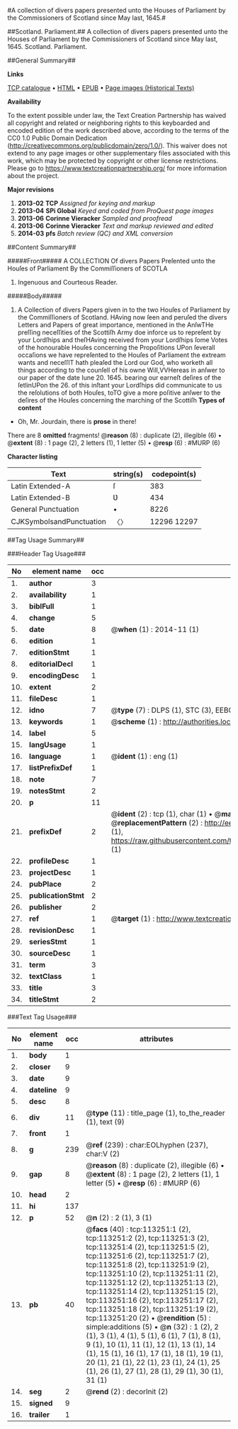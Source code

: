 #A collection of divers papers presented unto the Houses of Parliament by the Commissioners of Scotland since May last, 1645.#

##Scotland. Parliament.##
A collection of divers papers presented unto the Houses of Parliament by the Commissioners of Scotland since May last, 1645.
Scotland. Parliament.

##General Summary##

**Links**

[TCP catalogue](http://www.ota.ox.ac.uk/tcp/)  • 
[HTML](http://tei.it.ox.ac.uk/tcp/Texts-HTML/free/A80/A80106.html)  • 
[EPUB](http://tei.it.ox.ac.uk/tcp/Texts-EPUB/free/A80/A80106.epub) • 
[Page images (Historical Texts)](https://historicaltexts.jisc.ac.uk/eebo-99861123e)

**Availability**

To the extent possible under law, the Text Creation Partnership has waived all copyright and related or neighboring rights to this keyboarded and encoded edition of the work described above, according to the terms of the CC0 1.0 Public Domain Dedication (http://creativecommons.org/publicdomain/zero/1.0/). This waiver does not extend to any page images or other supplementary files associated with this work, which may be protected by copyright or other license restrictions. Please go to https://www.textcreationpartnership.org/ for more information about the project.

**Major revisions**

1. __2013-02__ __TCP__ *Assigned for keying and markup*
1. __2013-04__ __SPi Global__ *Keyed and coded from ProQuest page images*
1. __2013-06__ __Corinne Vieracker__ *Sampled and proofread*
1. __2013-06__ __Corinne Vieracker__ *Text and markup reviewed and edited*
1. __2014-03__ __pfs__ *Batch review (QC) and XML conversion*

##Content Summary##

#####Front#####
A COLLECTION Of divers Papers Preſented unto the Houſes of Parliament By the Commiſſioners of SCOTLA
1. Ingenuous and Courteous Reader.

#####Body#####

1. A Collection of divers Papers given in to the two Houſes of Parliament by the Commiſſioners of Scotland.
HAving now ſeen and peruſed the divers Letters and Papers of great importance, mentioned in the AnſwTHe preſſing neceſſities of the Scottiſh Army doe inforce us to repreſent by your Lordſhips and theſHAving received from your Lordſhips ſome Votes of the honourable Houſes concerning the Propoſitions UPon ſeverall occaſions we have repreſented to the Houſes of Parliament the extream wants and neceſſIT hath pleaſed the Lord our God, who worketh all things according to the counſell of his owne Will,VVHereas in anſwer to our paper of the date Iune 20. 1645. bearing our earneſt deſires of the ſetlinUPon the 26. of this inſtant your Lordſhips did communicate to us the reſolutions of both Houſes, toTO give a more poſitive anſwer to the deſires of the Houſes concerning the marching of the Scottiſh 
**Types of content**

  * Oh, Mr. Jourdain, there is **prose** in there!

There are 8 **omitted** fragments! 
 @__reason__ (8) : duplicate (2), illegible (6)  •  @__extent__ (8) : 1 page (2), 2 letters (1), 1 letter (5)  •  @__resp__ (6) : #MURP (6)

**Character listing**


|Text|string(s)|codepoint(s)|
|---|---|---|
|Latin Extended-A|ſ|383|
|Latin Extended-B|Ʋ|434|
|General Punctuation|•|8226|
|CJKSymbolsandPunctuation|〈〉|12296 12297|

##Tag Usage Summary##

###Header Tag Usage###

|No|element name|occ|attributes|
|---|---|---|---|
|1.|__author__|3||
|2.|__availability__|1||
|3.|__biblFull__|1||
|4.|__change__|5||
|5.|__date__|8| @__when__ (1) : 2014-11 (1)|
|6.|__edition__|1||
|7.|__editionStmt__|1||
|8.|__editorialDecl__|1||
|9.|__encodingDesc__|1||
|10.|__extent__|2||
|11.|__fileDesc__|1||
|12.|__idno__|7| @__type__ (7) : DLPS (1), STC (3), EEBO-CITATION (1), PROQUEST (1), VID (1)|
|13.|__keywords__|1| @__scheme__ (1) : http://authorities.loc.gov/ (1)|
|14.|__label__|5||
|15.|__langUsage__|1||
|16.|__language__|1| @__ident__ (1) : eng (1)|
|17.|__listPrefixDef__|1||
|18.|__note__|7||
|19.|__notesStmt__|2||
|20.|__p__|11||
|21.|__prefixDef__|2| @__ident__ (2) : tcp (1), char (1)  •  @__matchPattern__ (2) : ([0-9\-]+):([0-9IVX]+) (1), (.+) (1)  •  @__replacementPattern__ (2) : http://eebo.chadwyck.com/downloadtiff?vid=$1&page=$2 (1), https://raw.githubusercontent.com/textcreationpartnership/Texts/master/tcpchars.xml#$1 (1)|
|22.|__profileDesc__|1||
|23.|__projectDesc__|1||
|24.|__pubPlace__|2||
|25.|__publicationStmt__|2||
|26.|__publisher__|2||
|27.|__ref__|1| @__target__ (1) : http://www.textcreationpartnership.org/docs/. (1)|
|28.|__revisionDesc__|1||
|29.|__seriesStmt__|1||
|30.|__sourceDesc__|1||
|31.|__term__|3||
|32.|__textClass__|1||
|33.|__title__|3||
|34.|__titleStmt__|2||


###Text Tag Usage###

|No|element name|occ|attributes|
|---|---|---|---|
|1.|__body__|1||
|2.|__closer__|9||
|3.|__date__|9||
|4.|__dateline__|9||
|5.|__desc__|8||
|6.|__div__|11| @__type__ (11) : title_page (1), to_the_reader (1), text (9)|
|7.|__front__|1||
|8.|__g__|239| @__ref__ (239) : char:EOLhyphen (237), char:V (2)|
|9.|__gap__|8| @__reason__ (8) : duplicate (2), illegible (6)  •  @__extent__ (8) : 1 page (2), 2 letters (1), 1 letter (5)  •  @__resp__ (6) : #MURP (6)|
|10.|__head__|2||
|11.|__hi__|137||
|12.|__p__|52| @__n__ (2) : 2 (1), 3 (1)|
|13.|__pb__|40| @__facs__ (40) : tcp:113251:1 (2), tcp:113251:2 (2), tcp:113251:3 (2), tcp:113251:4 (2), tcp:113251:5 (2), tcp:113251:6 (2), tcp:113251:7 (2), tcp:113251:8 (2), tcp:113251:9 (2), tcp:113251:10 (2), tcp:113251:11 (2), tcp:113251:12 (2), tcp:113251:13 (2), tcp:113251:14 (2), tcp:113251:15 (2), tcp:113251:16 (2), tcp:113251:17 (2), tcp:113251:18 (2), tcp:113251:19 (2), tcp:113251:20 (2)  •  @__rendition__ (5) : simple:additions (5)  •  @__n__ (32) : 1 (2), 2 (1), 3 (1), 4 (1), 5 (1), 6 (1), 7 (1), 8 (1), 9 (1), 10 (1), 11 (1), 12 (1), 13 (1), 14 (1), 15 (1), 16 (1), 17 (1), 18 (1), 19 (1), 20 (1), 21 (1), 22 (1), 23 (1), 24 (1), 25 (1), 26 (1), 27 (1), 28 (1), 29 (1), 30 (1), 31 (1)|
|14.|__seg__|2| @__rend__ (2) : decorInit (2)|
|15.|__signed__|9||
|16.|__trailer__|1||

